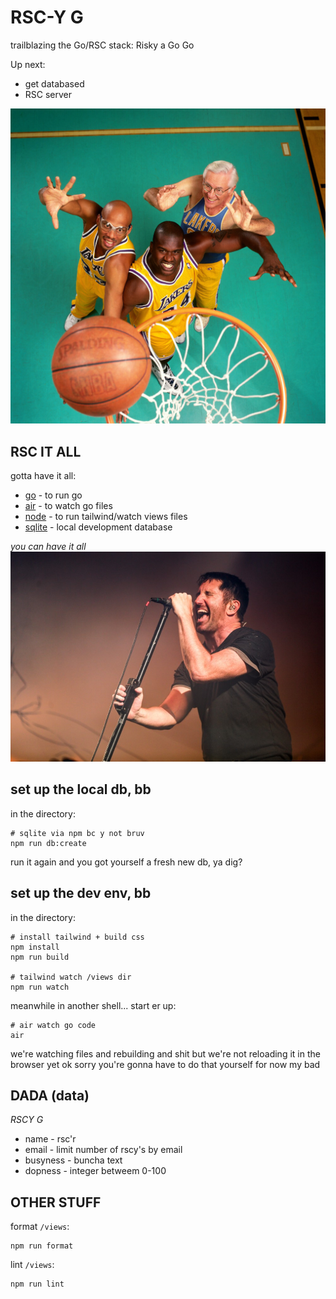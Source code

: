 # RSC-Y G

trailblazing the Go/RSC stack: Risky a Go Go

Up next:
- get databased
- RSC server

![L.A. Lakers Legends Kareem Abdul-Jabbar, Shaquille O'Neal, George Mikan](/static/pics/lakeys.jpg)

## RSC IT ALL
gotta have it all:
- [go](https://go.dev/doc/install) - to run go
- [air](https://github.com/cosmtrek/air#installation) - to watch go files
- [node](https://nodejs.org/en/download) - to run tailwind/watch views files
- [sqlite](https://www.sqlite.org/index.html) - local development database

_you can have it all_
![Nine Inch Nailer Trent "Rezzy" Reznor - Tiger Beat](/static/pics/9-incher.jpg)


## set up the local db, bb
in the directory:
```
# sqlite via npm bc y not bruv
npm run db:create
```

run it again and you got yourself a fresh new db, ya dig?

## set up the dev env, bb
in the directory:
```
# install tailwind + build css
npm install
npm run build

# tailwind watch /views dir
npm run watch
```

meanwhile in another shell...
start er up:
```
# air watch go code
air
```

we're watching files and rebuilding and shit but we're not reloading it in the browser yet ok sorry you're gonna have to do that yourself for now my bad

## DADA (data)

*RSCY G*
- name - rsc'r
- email - limit number of rscy's by email
- busyness - buncha text
- dopness - integer betweem 0-100

## OTHER STUFF

format `/views`:
```
npm run format
```

lint `/views`:
```
npm run lint
```
